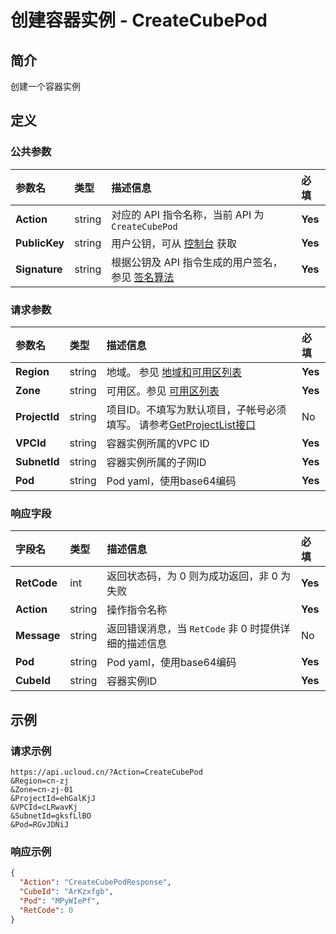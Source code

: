 # 创建容器实例 - CreateCubePod

## 简介

创建一个容器实例









## 定义

### 公共参数

| 参数名 | 类型 | 描述信息 | 必填 |
|:---|:---|:---|:---|
| **Action**     | string  | 对应的 API 指令名称，当前 API 为 `CreateCubePod`                        | **Yes** |
| **PublicKey**  | string  | 用户公钥，可从 [控制台](https://console.ucloud.cn/uapi/apikey) 获取                                             | **Yes** |
| **Signature**  | string  | 根据公钥及 API 指令生成的用户签名，参见 [签名算法](api/summary/signature.md)  | **Yes** |

### 请求参数

| 参数名 | 类型 | 描述信息 | 必填 |
|:---|:---|:---|:---|
| **Region** | string | 地域。 参见 [地域和可用区列表](https://docs.ucloud.cn/api/summary/regionlist) |**Yes**|
| **Zone** | string | 可用区。参见 [可用区列表](https://docs.ucloud.cn/api/summary/regionlist) |**Yes**|
| **ProjectId** | string | 项目ID。不填写为默认项目，子帐号必须填写。 请参考[GetProjectList接口](https://docs.ucloud.cn/api/summary/get_project_list) |No|
| **VPCId** | string | 容器实例所属的VPC ID |**Yes**|
| **SubnetId** | string | 容器实例所属的子网ID |**Yes**|
| **Pod** | string | Pod yaml，使用base64编码 |**Yes**|

### 响应字段

| 字段名 | 类型 | 描述信息 | 必填 |
|:---|:---|:---|:---|
| **RetCode** | int | 返回状态码，为 0 则为成功返回，非 0 为失败 |**Yes**|
| **Action** | string | 操作指令名称 |**Yes**|
| **Message** | string | 返回错误消息，当 `RetCode` 非 0 时提供详细的描述信息 |No|
| **Pod** | string | Pod yaml，使用base64编码 |**Yes**|
| **CubeId** | string | 容器实例ID |**Yes**|




## 示例

### 请求示例
    
```
https://api.ucloud.cn/?Action=CreateCubePod
&Region=cn-zj
&Zone=cn-zj-01
&ProjectId=ehGalKjJ
&VPCId=cLRwavKj
&SubnetId=gksfLlBO
&Pod=RGvJDNiJ
```

### 响应示例
    
```json
{
  "Action": "CreateCubePodResponse",
  "CubeId": "ArKzxfgb",
  "Pod": "MPyWIePf",
  "RetCode": 0
}
```





